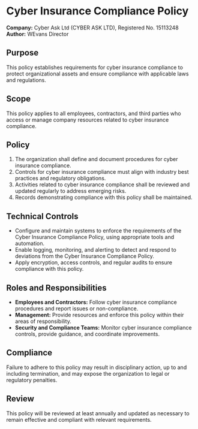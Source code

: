 # Cyber Insurance Compliance Policy

**Company:** Cyber Ask Ltd (CYBER ASK LTD), Registered No. 15113248  
**Author:** WEvans Director

## Purpose

This policy establishes requirements for cyber insurance compliance to protect organizational assets and ensure compliance with applicable laws and regulations.

## Scope

This policy applies to all employees, contractors, and third parties who access or manage company resources related to cyber insurance compliance.

## Policy

1. The organization shall define and document procedures for cyber insurance compliance.
2. Controls for cyber insurance compliance must align with industry best practices and regulatory obligations.
3. Activities related to cyber insurance compliance shall be reviewed and updated regularly to address emerging risks.
4. Records demonstrating compliance with this policy shall be maintained.

## Technical Controls

- Configure and maintain systems to enforce the requirements of the Cyber Insurance Compliance Policy, using appropriate tools and automation.
- Enable logging, monitoring, and alerting to detect and respond to deviations from the Cyber Insurance Compliance Policy.
- Apply encryption, access controls, and regular audits to ensure compliance with this policy.

## Roles and Responsibilities

- **Employees and Contractors:** Follow cyber insurance compliance procedures and report issues or non-compliance.
- **Management:** Provide resources and enforce this policy within their areas of responsibility.
- **Security and Compliance Teams:** Monitor cyber insurance compliance controls, provide guidance, and coordinate improvements.

## Compliance

Failure to adhere to this policy may result in disciplinary action, up to and including termination, and may expose the organization to legal or regulatory penalties.

## Review

This policy will be reviewed at least annually and updated as necessary to remain effective and compliant with relevant requirements.
